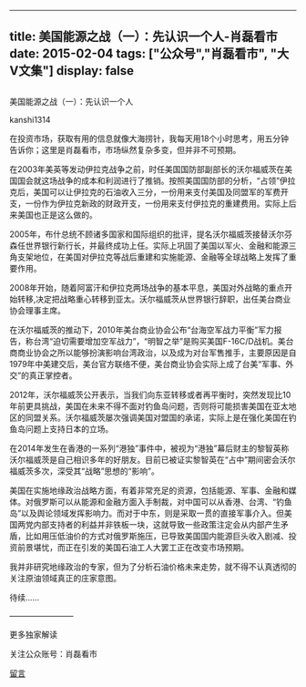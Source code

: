 
---
title:  美国能源之战（一）：先认识一个人-肖磊看市
date: 2015-02-04
tags: ["公众号","肖磊看市", "大V文集"]
display: false
---


## 



美国能源之战（一）：先认识一个人




kanshi1314




在投资市场，获取有用的信息就像大海捞针，我每天用18个小时思考，用五分钟告诉你；这里是肖磊看市，市场纵然复杂多变，但并非不可预期。


在2003年美英等发动伊拉克战争之前，时任美国国防部副部长的沃尔福威茨在美国国会就这场战争的成本和利润进行了推销。按照美国国防部的分析，“占领”伊拉克后，美国可以让伊拉克的石油收入三分，一份用来支付美国及同盟军的军费开支，一份作为伊拉克新政的财政开支，一份用来支付伊拉克的重建费用。实际上后来美国也正是这么做的。

2005年，布什总统不顾诸多国家和国际组织的批评，提名沃尔福威茨接替沃尔芬森任世界银行新行长，并最终成功上任。实际上巩固了美国以军火、金融和能源三角支架地位，在美国对伊拉克等战后重建和实施能源、金融等全球战略上发挥了重要作用。

2008年开始，随着阿富汗和伊拉克两场战争的基本平息，美国对外战略的重点开始转移,决定把战略重心转移到亚太。沃尔福威茨从世界银行辞职，出任美台商业协会理事主席。

在沃尔福威茨的推动下，2010年美台商业协会公布“台海空军战力平衡”军力报告，称台湾“迫切需要增加空军战力”，“明智之举”是购买美国F-16C/D战机。美台商商业协会之所以能够扮演影响台湾政治，以及成为对台军售推手，主要原因是自1979年中美建交后，美台官方联络不便，美台商业协会实际上成了台美“军事、外交”的真正掌控者。

2012年，沃尔福威茨公开表示，当我们向东亚转移或者再平衡时，突然发现比10年前更具挑战，美国在未来不得不面对钓鱼岛问题，否则将可能损害美国在亚太地区的同盟关系。沃尔福威茨屡次强调美国对盟国的承诺，实际上是在强化美国在钓鱼岛问题上支持日本的立场。

在2014年发生在香港的一系列“港独”事件中，被视为“港独”幕后财主的黎智英称沃尔福威茨是自己相识多年的好朋友。目前已被证实黎智英在“占中”期间密会沃尔福威茨多次，深受其“战略”思想的“影响”。

美国在实施地缘政治战略方面，有着非常充足的资源，包括能源、军事、金融和媒体。对俄罗斯可以从能源和金融方面入手制裁，对中国可以从香港、台湾、“钓鱼岛”以及舆论领域发挥影响力。而对于中东，则是采取一贯的直接军事介入。但美国两党内部支持者的利益并非铁板一块，这就导致一些政策注定会从内部产生矛盾，比如用压低油价的方式对俄罗斯施压，已导致美国国内能源巨头收入剧减、投资前景堪忧，而正在引发的美国石油工人大罢工正在改变市场预期。

我并非研究地缘政治的专家，但为了分析石油价格未来走势，就不得不认真透彻的关注原油领域真正的庄家意图。

待续……







————————



更多独家解读

关注公众账号：肖磊看市











[留言](javascript:;)


